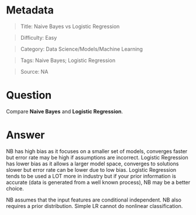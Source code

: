 # Metadata
> Title: Naive Bayes vs Logistic Regression

> Difficulty: Easy

> Category: Data Science/Models/Machine Learning

> Tags: Naive Bayes; Logistic Regression

> Source: NA

# Question
Compare **Naive Bayes** and **Logistic Regression**.

# Answer
NB has high bias as it focuses on a smaller set of models, converges faster but error rate may be high if assumptions are incorrect. Logistic Regression has lower bias as it allows a larger model space, converges to solutions slower but error rate can be lower due to low bias. Logistic Regression tends to be used a LOT more in industry but if your prior information is accurate (data is generated from a well known process), NB may be a better choice.

NB assumes that the input features are conditional  independent. NB also requires a prior distribution. Simple LR cannot do nonlinear classification.